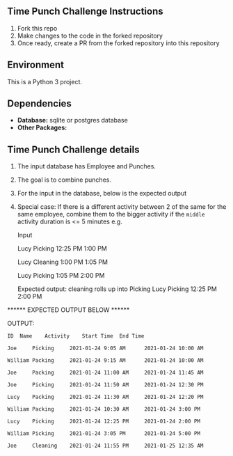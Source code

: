 
## Time Punch Challenge Instructions
1. Fork this repo
2. Make changes to the code in the forked repository
3. Once ready, create a PR from the forked repository into this repository

## Environment
This is a Python 3 project. 

## Dependencies
* __Database:__ sqlite or postgres database
* __Other Packages:__


## Time Punch Challenge details
1. The input database has Employee and Punches. 
2. The goal is to combine punches. 
3. For the input in the database, below is the expected output
4. Special case: If there is a different activity between 2 of the same for the same employee, combine them to the bigger activity if the `middle` activity duration is <= 5 minutes
   e.g. 
   
   Input 
   
   Lucy        Picking     12:25 PM    1:00 PM
   
   Lucy        Cleaning    1:00 PM     1:05 PM
   
   Lucy        Picking     1:05 PM     2:00 PM
   
   
   Expected output: cleaning rolls up into Picking
   Lucy    Picking     12:25 PM    2:00 PM


****** EXPECTED OUTPUT BELOW ******

 OUTPUT:
 
    ID  Name    Activity    Start Time  End Time
    
    Joe     Picking     2021-01-24 9:05 AM      2021-01-24 10:00 AM
    
    William Packing     2021-01-24 9:15 AM      2021-01-24 10:00 AM
    
    Joe     Packing     2021-01-24 11:00 AM     2021-01-24 11:45 AM
    
    Joe     Picking     2021-01-24 11:50 AM     2021-01-24 12:30 PM
    
    Lucy    Packing     2021-01-24 11:30 AM     2021-01-24 12:20 PM
    
    William Packing     2021-01-24 10:30 AM     2021-01-24 3:00 PM
    
    Lucy    Picking     2021-01-24 12:25 PM     2021-01-24 2:00 PM
    
    William Picking     2021-01-24 3:05 PM      2021-01-24 5:00 PM
    
    Joe     Cleaning    2021-01-24 11:55 PM     2021-01-25 12:35 AM
